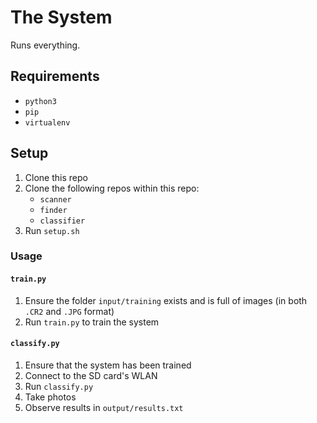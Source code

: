 # The System

Runs everything.

## Requirements

* `python3`
* `pip`
* `virtualenv`

## Setup

1. Clone this repo
2. Clone the following repos within this repo:
	* `scanner`
	* `finder`
	* `classifier`
3. Run `setup.sh`

### Usage

#### `train.py`

1. Ensure the folder `input/training` exists and is full of images (in both `.CR2` and `.JPG` format)
2. Run `train.py` to train the system

#### `classify.py`

1. Ensure that the system has been trained
2. Connect to the SD card's WLAN
3. Run `classify.py`
4. Take photos
5. Observe results in `output/results.txt`